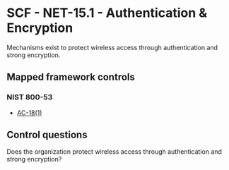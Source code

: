 # SCF - NET-15.1 - Authentication & Encryption
Mechanisms exist to protect wireless access through authentication and strong encryption. 
## Mapped framework controls
### NIST 800-53
- [AC-18(1)](../nist80053/ac-18-1.md)
  
## Control questions
Does the organization protect wireless access through authentication and strong encryption? 
  